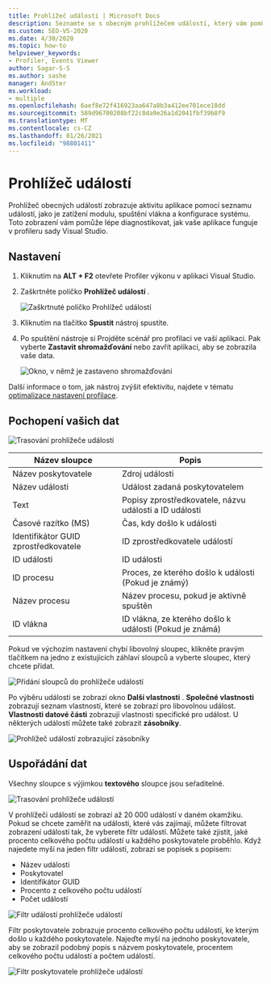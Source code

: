 ```yaml
---
title: Prohlížeč událostí | Microsoft Docs
description: Seznamte se s obecným prohlížečem událostí, který vám pomůže lépe diagnostikovat, jak vaše aplikace funguje v profileru sady Visual Studio.
ms.custom: SEO-VS-2020
ms.date: 4/30/2020
ms.topic: how-to
helpviewer_keywords:
- Profiler, Events Viewer
author: Sagar-S-S
ms.author: sashe
manager: AndSter
ms.workload:
- multiple
ms.openlocfilehash: 6aef8e72f416923aa647a8b3a412ee701ece18dd
ms.sourcegitcommit: 589d96700208bf22c8da9e26a1d2041fbf39b8f9
ms.translationtype: MT
ms.contentlocale: cs-CZ
ms.lasthandoff: 01/26/2021
ms.locfileid: "98801411"
---
```

# <a name="events-viewer"></a>Prohlížeč událostí

Prohlížeč obecných událostí zobrazuje aktivitu aplikace pomocí seznamu událostí, jako je zatížení modulu, spuštění vlákna a konfigurace systému. Toto zobrazení vám pomůže lépe diagnostikovat, jak vaše aplikace funguje v profileru sady Visual Studio.

## <a name="setup"></a>Nastavení

1. Kliknutím na **ALT + F2** otevřete Profiler výkonu v aplikaci Visual Studio.

1. Zaškrtněte políčko **Prohlížeč událostí** .

   ![Zaškrtnuté políčko Prohlížeč událostí](../profiling/media/eventsviewerselected.png "Zaškrtnuté políčko Prohlížeč událostí")

1. Kliknutím na tlačítko **Spustit** nástroj spustíte.

1. Po spuštění nástroje si Projděte scénář pro profilaci ve vaší aplikaci. Pak vyberte **Zastavit shromažďování** nebo zavřít aplikaci, aby se zobrazila vaše data.

   ![Okno, v němž je zastaveno shromažďování](../profiling/media/stopcollectioneventsviewer.png "Okno, v němž je zastaveno shromažďování")

Další informace o tom, jak nástroj zvýšit efektivitu, najdete v tématu [optimalizace nastavení profilace](../profiling/optimize-profiler-settings.md).

## <a name="understand-your-data"></a>Pochopení vašich dat

![Trasování prohlížeče událostí](../profiling/media/eventviewertrace.png "Trasování prohlížeče událostí")

|Název sloupce|Popis|
|----------|---------------------|
|Název poskytovatele|Zdroj události|
|Název události|Událost zadaná poskytovatelem|
|Text|Popisy zprostředkovatele, názvu události a ID události|
|Časové razítko (MS)|Čas, kdy došlo k události|
|Identifikátor GUID zprostředkovatele|ID zprostředkovatele událostí|
|ID události|ID události|
|ID procesu|Proces, ze kterého došlo k události (Pokud je známý)|
|Název procesu|Název procesu, pokud je aktivně spuštěn|
|ID vlákna|ID vlákna, ze kterého došlo k události (Pokud je známá)|

Pokud ve výchozím nastavení chybí libovolný sloupec, klikněte pravým tlačítkem na jedno z existujících záhlaví sloupců a vyberte sloupec, který chcete přidat.

![Přidání sloupců do prohlížeče událostí](../profiling/media/eventvieweraddcolumns.png "Přidání sloupců do prohlížeče událostí")

Po výběru události se zobrazí okno **Další vlastnosti** . **Společné vlastnosti** zobrazují seznam vlastností, které se zobrazí pro libovolnou událost. **Vlastnosti datové části** zobrazují vlastnosti specifické pro událost. U některých událostí můžete také zobrazit **zásobníky**.

![Prohlížeč událostí zobrazující zásobníky](../profiling/media/eventviewerstacks.png "Prohlížeč událostí zobrazující zásobníky")

## <a name="organize-your-data"></a>Uspořádání dat

Všechny sloupce s výjimkou **textového** sloupce jsou seřaditelné.

![Trasování prohlížeče událostí](../profiling/media/eventviewertrace.png "Trasování prohlížeče událostí")

V prohlížeči událostí se zobrazí až 20 000 událostí v daném okamžiku. Pokud se chcete zaměřit na události, které vás zajímají, můžete filtrovat zobrazení událostí tak, že vyberete filtr událostí. Můžete také zjistit, jaké procento celkového počtu událostí u každého poskytovatele proběhlo. Když najedete myší na jeden filtr událostí, zobrazí se popisek s popisem:

- Název události
- Poskytovatel
- Identifikátor GUID
- Procento z celkového počtu událostí
- Počet událostí

![Filtr událostí prohlížeče událostí](../profiling/media/eventviewereventfilter.png "Filtr událostí prohlížeče událostí")

Filtr poskytovatele zobrazuje procento celkového počtu událostí, ke kterým došlo u každého poskytovatele. Najeďte myší na jednoho poskytovatele, aby se zobrazil podobný popis s názvem poskytovatele, procentem celkového počtu událostí a počtem událostí.

![Filtr poskytovatele prohlížeče událostí](../profiling/media/eventviewerproviderfilter.png "Filtr poskytovatele prohlížeče událostí")
